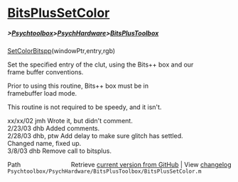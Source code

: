 # [BitsPlusSetColor](BitsPlusSetColor)
##### >[Psychtoolbox](Psychtoolbox)>[PsychHardware](PsychHardware)>[BitsPlusToolbox](BitsPlusToolbox)

[SetColorBitspp](SetColorBitspp)(windowPtr,entry,rgb)  
  
Set the specified entry of the clut, using the Bits++ box and our  
frame buffer conventions.  
  
Prior to using this routine, Bits++ box must be in  
framebuffer load mode.  
  
This routine is not required to be speedy, and it isn't.  
  
xx/xx/02  jmh  Wrote it, but didn't comment.  
2/23/03   dhb  Added comments.  
2/28/03   dhb, ptw  Add delay to make sure glitch has settled.  
               Changed name, fixed up.  
3/8/03    dhb  Remove call to bitsplus.  




<div class="code_header" style="text-align:right;">
  <span style="float:left;">Path&nbsp;&nbsp;</span> <span class="counter">Retrieve <a href=
  "https://raw.github.com/Psychtoolbox-3/Psychtoolbox-3/beta/Psychtoolbox/PsychHardware/BitsPlusToolbox/BitsPlusSetColor.m">current version from GitHub</a> | View <a href=
  "https://github.com/Psychtoolbox-3/Psychtoolbox-3/commits/beta/Psychtoolbox/PsychHardware/BitsPlusToolbox/BitsPlusSetColor.m">changelog</a></span>
</div>
<div class="code">
  <code>Psychtoolbox/PsychHardware/BitsPlusToolbox/BitsPlusSetColor.m</code>
</div>

